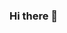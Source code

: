 ### Hi there 👋

<!--
**Ean191/Ean191** is a ✨ _special_ ✨ repository because its `README.md` (this file) appears on your GitHub profile.

Here are some ideas to get you started:

- 🔭 I’m currently working on ...something
- 🌱 I’m currently learning ...scratch
- 👯 I’m looking to collaborate on ...Github
- 🤔 I’m looking for help with ...a team
- 💬 Ask me about ...
- 📫 How to reach me: ...address
- 😄 Pronouns: ...We
- ⚡ Fun fact: ...
-->
